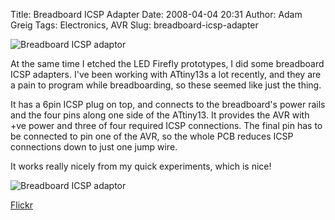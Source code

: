 Title: Breadboard ICSP Adapter
Date: 2008-04-04 20:31
Author: Adam Greig
Tags: Electronics, AVR
Slug: breadboard-icsp-adapter

![Breadboard ICSP adaptor](https://static.flickr.com/2304/2355712642_8deabaf564.jpg)

At the same time I etched the LED Firefly prototypes, I did some
breadboard ICSP adapters. I've been working with ATtiny13s a lot
recently, and they are a pain to program while breadboarding, so these
seemed like just the thing.

It has a 6pin ICSP plug on top, and connects to the breadboard's power
rails and the four pins along one side of the ATtiny13. It provides the
AVR with +ve power and three of four required ICSP connections. The
final pin has to be connected to pin one of the AVR, so the whole PCB
reduces ICSP connections down to just one jump wire.

It works really nicely from my quick experiments, which is nice!

![Breadboard ICSP adaptor](https://static.flickr.com/3200/2355716920_6a3f190f9e.jpg)


[Flickr](http://www.flickr.com/photos/7320302@N07/2355716920/)
